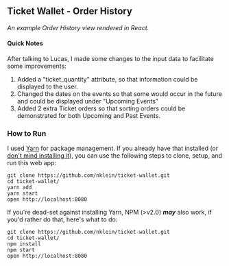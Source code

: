 ## Ticket Wallet - Order History

_An example Order History view rendered in React._

#### Quick Notes
After talking to Lucas, I made some changes to the input data to facilitate some improvements:

 1. Added a "ticket_quantity" attribute, so that information could be displayed to the user.
 2. Changed the dates on the events so that some would occur in the future and could be displayed under "Upcoming Events"
 3. Added 2 extra Ticket orders so that sorting orders could be demonstrated for both Upcoming and Past Events.

### How to Run

I used [Yarn](https://yarnpkg.com/) for package management. If you already have that installed (or [don't mind installing it](https://yarnpkg.com/lang/en/docs/install/)), you can use the following steps to clone, setup, and run this web app:
```
git clone https://github.com/nklein/ticket-wallet.git
cd ticket-wallet/
yarn add
yarn start
open http://localhost:8080
```
If you're dead-set against installing Yarn, NPM (>v2.0) _**may**_ also work, if you'd rather do that, here's what to do:
```
git clone https://github.com/nklein/ticket-wallet.git
cd ticket-wallet/
npm install
npm start
open http://localhost:8080
```